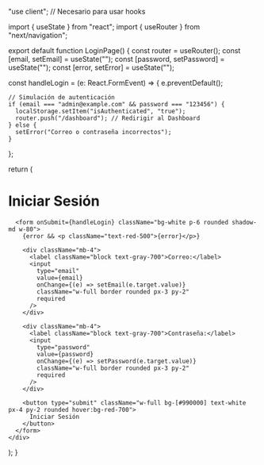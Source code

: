 "use client"; // Necesario para usar hooks

import { useState } from "react";
import { useRouter } from "next/navigation";

export default function LoginPage() {
  const router = useRouter();
  const [email, setEmail] = useState("");
  const [password, setPassword] = useState("");
  const [error, setError] = useState("");

  const handleLogin = (e: React.FormEvent) => {
    e.preventDefault();

    // Simulación de autenticación
    if (email === "admin@example.com" && password === "123456") {
      localStorage.setItem("isAuthenticated", "true");
      router.push("/dashboard"); // Redirigir al Dashboard
    } else {
      setError("Correo o contraseña incorrectos");
    }
  };

  return (
    <div className="flex flex-col items-center justify-center min-h-screen bg-gray-100 p-4">
      <h1 className="text-3xl font-bold text-[#990000] mb-6">Iniciar Sesión</h1>
      
      <form onSubmit={handleLogin} className="bg-white p-6 rounded shadow-md w-80">
        {error && <p className="text-red-500">{error}</p>}

        <div className="mb-4">
          <label className="block text-gray-700">Correo:</label>
          <input
            type="email"
            value={email}
            onChange={(e) => setEmail(e.target.value)}
            className="w-full border rounded px-3 py-2"
            required
          />
        </div>

        <div className="mb-4">
          <label className="block text-gray-700">Contraseña:</label>
          <input
            type="password"
            value={password}
            onChange={(e) => setPassword(e.target.value)}
            className="w-full border rounded px-3 py-2"
            required
          />
        </div>

        <button type="submit" className="w-full bg-[#990000] text-white px-4 py-2 rounded hover:bg-red-700">
          Iniciar Sesión
        </button>
      </form>
    </div>
  );
}